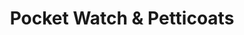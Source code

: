 ---
title: "Pocket Watch & Petticoats"
url: /bury-st-edmunds/pocket-watch-und-petticoats/
shop: Kleidung
---